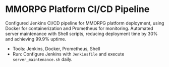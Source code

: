 # MMORPG Platform CI/CD Pipeline
Configured Jenkins CI/CD pipeline for MMORPG platform deployment, using Docker for containerization and Prometheus for monitoring. Automated server maintenance with Shell scripts, reducing deployment time by 30% and achieving 99.9% uptime.
- Tools: Jenkins, Docker, Prometheus, Shell
- Run: Configure Jenkins with `Jenkinsfile` and execute `server_maintenance.sh` daily.
